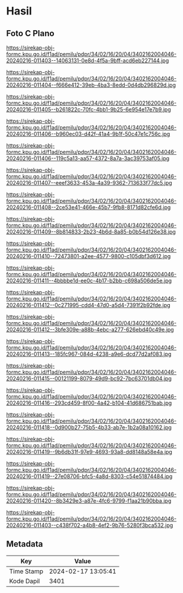 # Hasil

## Foto C Plano

https://sirekap-obj-formc.kpu.go.id/f1ad/pemilu/pdpr/34/02/16/20/04/3402162004046-20240216-011403--14063131-0e8d-4f5a-9bff-acd6eb227144.jpg

https://sirekap-obj-formc.kpu.go.id/f1ad/pemilu/pdpr/34/02/16/20/04/3402162004046-20240216-011404--f666e412-39eb-4ba3-8edd-0d4db296829d.jpg

https://sirekap-obj-formc.kpu.go.id/f1ad/pemilu/pdpr/34/02/16/20/04/3402162004046-20240216-011405--b261822c-70fc-4bb1-9b25-6e954e17e7b9.jpg

https://sirekap-obj-formc.kpu.go.id/f1ad/pemilu/pdpr/34/02/16/20/04/3402162004046-20240216-011406--b960ec03-d42f-41a4-9b1f-50c47e1c756c.jpg

https://sirekap-obj-formc.kpu.go.id/f1ad/pemilu/pdpr/34/02/16/20/04/3402162004046-20240216-011406--119c5a13-aa57-4372-8a7a-3ac39753af05.jpg

https://sirekap-obj-formc.kpu.go.id/f1ad/pemilu/pdpr/34/02/16/20/04/3402162004046-20240216-011407--eeef3633-453a-4a39-9362-713633f77dc5.jpg

https://sirekap-obj-formc.kpu.go.id/f1ad/pemilu/pdpr/34/02/16/20/04/3402162004046-20240216-011408--2ce53e41-466e-45b7-9fb8-8171d82cfe6d.jpg

https://sirekap-obj-formc.kpu.go.id/f1ad/pemilu/pdpr/34/02/16/20/04/3402162004046-20240216-011409--8b814833-2b23-4b6d-8a85-b0b54d126e38.jpg

https://sirekap-obj-formc.kpu.go.id/f1ad/pemilu/pdpr/34/02/16/20/04/3402162004046-20240216-011410--72473801-a2ee-4577-9800-c105dbf3d612.jpg

https://sirekap-obj-formc.kpu.go.id/f1ad/pemilu/pdpr/34/02/16/20/04/3402162004046-20240216-011411--4bbbbe1d-ee0c-4b17-b2bb-c698a506de5e.jpg

https://sirekap-obj-formc.kpu.go.id/f1ad/pemilu/pdpr/34/02/16/20/04/3402162004046-20240216-011412--0c271995-cdd4-47d0-a5d4-7391f2b92fde.jpg

https://sirekap-obj-formc.kpu.go.id/f1ad/pemilu/pdpr/34/02/16/20/04/3402162004046-20240216-011412--3bfe309e-a88b-4ebc-a277-626ebd40c49e.jpg

https://sirekap-obj-formc.kpu.go.id/f1ad/pemilu/pdpr/34/02/16/20/04/3402162004046-20240216-011413--185fc967-084d-4238-a9e6-dcd77d2af083.jpg

https://sirekap-obj-formc.kpu.go.id/f1ad/pemilu/pdpr/34/02/16/20/04/3402162004046-20240216-011415--00121199-8079-49d9-bc92-7bc63701db04.jpg

https://sirekap-obj-formc.kpu.go.id/f1ad/pemilu/pdpr/34/02/16/20/04/3402162004046-20240216-011416--293cd459-8f00-4a42-b104-41d686751bab.jpg

https://sirekap-obj-formc.kpu.go.id/f1ad/pemilu/pdpr/34/02/16/20/04/3402162004046-20240216-011418--0d900b27-75b5-4b33-ab7e-1b2a08a10162.jpg

https://sirekap-obj-formc.kpu.go.id/f1ad/pemilu/pdpr/34/02/16/20/04/3402162004046-20240216-011419--9b6db31f-97e9-4693-93a8-dd8148a58e4a.jpg

https://sirekap-obj-formc.kpu.go.id/f1ad/pemilu/pdpr/34/02/16/20/04/3402162004046-20240216-011419--27e08706-bfc5-4a8d-8303-c54e51874484.jpg

https://sirekap-obj-formc.kpu.go.id/f1ad/pemilu/pdpr/34/02/16/20/04/3402162004046-20240216-011420--8b3429e3-a87e-4fc6-9799-f1aa21b90bba.jpg

https://sirekap-obj-formc.kpu.go.id/f1ad/pemilu/pdpr/34/02/16/20/04/3402162004046-20240216-011403--c438f702-a4b8-4ef2-9b76-5280f3bca532.jpg


## Metadata

| Key        | Value               |
| ---------- | ------------------- |
| Time Stamp | 2024-02-17 13:05:41 |
| Kode Dapil | 3401                |



